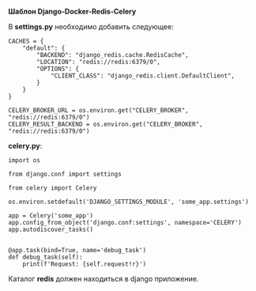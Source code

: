 **Шаблон Django-Docker-Redis-Celery**

В **settings.py** необходимо добавить следующее:

```
CACHES = {
    "default": {
        "BACKEND": "django_redis.cache.RedisCache",
        "LOCATION": "redis://redis:6379/0",
        "OPTIONS": {
            "CLIENT_CLASS": "django_redis.client.DefaultClient",
        }
    }
}

CELERY_BROKER_URL = os.environ.get("CELERY_BROKER", "redis://redis:6379/0")
CELERY_RESULT_BACKEND = os.environ.get("CELERY_BROKER", "redis://redis:6379/0")
```

**celery.py**:
```
import os

from django.conf import settings

from celery import Celery

os.environ.setdefault('DJANGO_SETTINGS_MODULE', 'some_app.settings')

app = Celery('some_app')
app.config_from_object('django.conf:settings', namespace='CELERY')
app.autodiscover_tasks()


@app.task(bind=True, name='debug_task')
def debug_task(self):
    print(f'Request: {self.request!r}')
```

Каталог **redis** должен находиться в django приложение.
